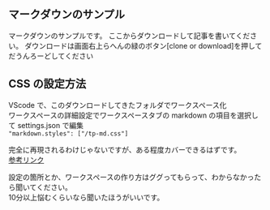 ## マークダウンのサンプル

マークダウンのサンプルです。
ここからダウンロードして記事を書いてください。
ダウンロードは画面右上らへんの緑のボタン[clone or download]を押してだうんろーどしてください

## CSS の設定方法

VScode で、このダウンロードしてきたフォルダでワークスペース化  
ワークスペースの詳細設定でワークスペースタブの markdown の項目を選択して settings.json で編集  
`"markdown.styles": ["/tp-md.css"]`

完全に再現されるわけじゃないですが、ある程度カバーできるはずです。  
[参考リンク](https://qiita.com/ueruku/items/abd092f37493662f52e4)

設定の箇所とか、ワークスペースの作り方はググってもらって、わからなかったら聞いてください。  
10分以上悩むくらいなら聞いたほうがいいです。  

